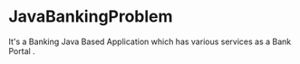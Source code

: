# JavaBankingProblem
It's a Banking Java Based Application which has various services as a Bank Portal .
